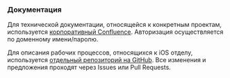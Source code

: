 ### Документация

Для технической документации, относящейся к конкретным проектам, используется [корпоративный Confluence](https://***REMOVED***). Авторизация осуществляется по доменному имени/паролю.

Для описания рабочих процессов, относящихся к iOS отделу, используется [отдельный репозиторий на GitHub](https://github.com/rambler-ios/team/). Все изменения и предложения проходят через Issues или Pull Requests.